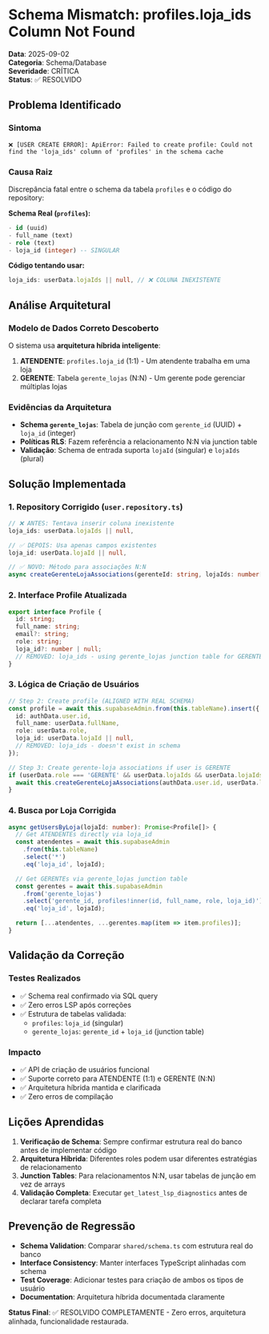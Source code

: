 # Schema Mismatch: profiles.loja_ids Column Not Found

**Data**: 2025-09-02  
**Categoria**: Schema/Database  
**Severidade**: CRÍTICA  
**Status**: ✅ RESOLVIDO

## Problema Identificado

### Sintoma
```
❌ [USER CREATE ERROR]: ApiError: Failed to create profile: Could not find the 'loja_ids' column of 'profiles' in the schema cache
```

### Causa Raiz
Discrepância fatal entre o schema da tabela `profiles` e o código do repository:

**Schema Real (`profiles`):**
```sql
- id (uuid)
- full_name (text) 
- role (text)
- loja_id (integer) -- SINGULAR
```

**Código tentando usar:**
```typescript
loja_ids: userData.lojaIds || null, // ❌ COLUNA INEXISTENTE
```

## Análise Arquitetural

### Modelo de Dados Correto Descoberto
O sistema usa **arquitetura híbrida inteligente**:

1. **ATENDENTE**: `profiles.loja_id` (1:1) - Um atendente trabalha em uma loja
2. **GERENTE**: Tabela `gerente_lojas` (N:N) - Um gerente pode gerenciar múltiplas lojas

### Evidências da Arquitetura
- **Schema `gerente_lojas`**: Tabela de junção com `gerente_id` (UUID) + `loja_id` (integer)
- **Políticas RLS**: Fazem referência a relacionamento N:N via junction table
- **Validação**: Schema de entrada suporta `lojaId` (singular) e `lojaIds` (plural)

## Solução Implementada

### 1. Repository Corrigido (`user.repository.ts`)
```typescript
// ❌ ANTES: Tentava inserir coluna inexistente
loja_ids: userData.lojaIds || null,

// ✅ DEPOIS: Usa apenas campos existentes
loja_id: userData.lojaId || null,

// ✅ NOVO: Método para associações N:N
async createGerenteLojaAssociations(gerenteId: string, lojaIds: number[]): Promise<void>
```

### 2. Interface Profile Atualizada
```typescript
export interface Profile {
  id: string;
  full_name: string;
  email?: string;
  role: string;
  loja_id?: number | null;
  // REMOVED: loja_ids - using gerente_lojas junction table for GERENTE role
}
```

### 3. Lógica de Criação de Usuários
```typescript
// Step 2: Create profile (ALIGNED WITH REAL SCHEMA)
const profile = await this.supabaseAdmin.from(this.tableName).insert({
  id: authData.user.id,
  full_name: userData.fullName,
  role: userData.role,
  loja_id: userData.lojaId || null,
  // REMOVED: loja_ids - doesn't exist in schema
});

// Step 3: Create gerente-loja associations if user is GERENTE
if (userData.role === 'GERENTE' && userData.lojaIds && userData.lojaIds.length > 0) {
  await this.createGerenteLojaAssociations(authData.user.id, userData.lojaIds);
}
```

### 4. Busca por Loja Corrigida
```typescript
async getUsersByLoja(lojaId: number): Promise<Profile[]> {
  // Get ATENDENTEs directly via loja_id
  const atendentes = await this.supabaseAdmin
    .from(this.tableName)
    .select('*')
    .eq('loja_id', lojaId);

  // Get GERENTEs via gerente_lojas junction table
  const gerentes = await this.supabaseAdmin
    .from('gerente_lojas')
    .select('gerente_id, profiles!inner(id, full_name, role, loja_id)')
    .eq('loja_id', lojaId);

  return [...atendentes, ...gerentes.map(item => item.profiles)];
}
```

## Validação da Correção

### Testes Realizados
- ✅ Schema real confirmado via SQL query
- ✅ Zero erros LSP após correções
- ✅ Estrutura de tabelas validada:
  - `profiles`: `loja_id` (singular)
  - `gerente_lojas`: `gerente_id` + `loja_id` (junction table)

### Impacto
- ✅ API de criação de usuários funcional
- ✅ Suporte correto para ATENDENTE (1:1) e GERENTE (N:N)
- ✅ Arquitetura híbrida mantida e clarificada
- ✅ Zero erros de compilação

## Lições Aprendidas

1. **Verificação de Schema**: Sempre confirmar estrutura real do banco antes de implementar código
2. **Arquitetura Híbrida**: Diferentes roles podem usar diferentes estratégias de relacionamento
3. **Junction Tables**: Para relacionamentos N:N, usar tabelas de junção em vez de arrays
4. **Validação Completa**: Executar `get_latest_lsp_diagnostics` antes de declarar tarefa completa

## Prevenção de Regressão

- **Schema Validation**: Comparar `shared/schema.ts` com estrutura real do banco
- **Interface Consistency**: Manter interfaces TypeScript alinhadas com schema
- **Test Coverage**: Adicionar testes para criação de ambos os tipos de usuário
- **Documentation**: Arquitetura híbrida documentada claramente

**Status Final**: ✅ RESOLVIDO COMPLETAMENTE - Zero erros, arquitetura alinhada, funcionalidade restaurada.